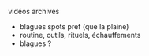 vidéos archives
* blagues spots pref (que la plaine)
* routine, outils, rituels, échauffements
* blagues ?